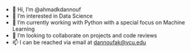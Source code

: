 - 👋 Hi, I’m @ahmadkdannouf
- 👀 I’m interested in Data Science
- 🌱 I’m currently working with Python with a special focus on Machine Learning
- 💞️ I’m looking to collaborate on projects and code reviews
- 📫 I can be reached via email at dannoufak@vcu.edu

<!---
ahmadkdannouf/ahmadkdannouf is a ✨ special ✨ repository because its `README.md` (this file) appears on your GitHub profile.
You can click the Preview link to take a look at your changes.
--->
